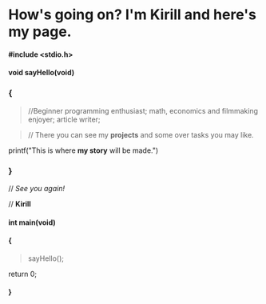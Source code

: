# How's going on? I'm Kirill and here's my page.
#### #include <stdio.h>
#### void sayHello(void)
### {
>//Beginner programming enthusiast; math, economics and filmmaking enjoyer; article writer;

>// There you can see my **projects** and some over tasks you may like.
>
printf("This is where **my story** will be made.")
### }
// *See you again!*

// **Kirill**
#### int main(void)
#### {
>sayHello();
>
return 0;
#### }
